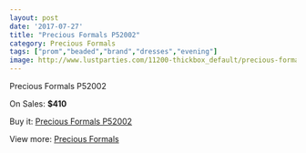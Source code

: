 ```yaml
---
layout: post
date: '2017-07-27'
title: "Precious Formals P52002"
category: Precious Formals
tags: ["prom","beaded","brand","dresses","evening"]
image: http://www.lustparties.com/11200-thickbox_default/precious-formals-p52002.jpg
---
```

Precious Formals P52002

On Sales: **$410**
<a href="https://www.lustparties.com/en/precious-formals/3998-precious-formals-p52002.html"><amp-img layout="responsive" width="600" height="600" src="//www.lustparties.com/11200-thickbox_default/precious-formals-p52002.jpg" alt="Precious Formals P52002 0" /></a>
<a href="https://www.lustparties.com/en/precious-formals/3998-precious-formals-p52002.html"><amp-img layout="responsive" width="600" height="600" src="//www.lustparties.com/11201-thickbox_default/precious-formals-p52002.jpg" alt="Precious Formals P52002 1" /></a>

Buy it: [Precious Formals P52002](https://www.lustparties.com/en/precious-formals/3998-precious-formals-p52002.html "Precious Formals P52002")

View more: [Precious Formals](https://www.lustparties.com/en/18-precious-formals "Precious Formals")